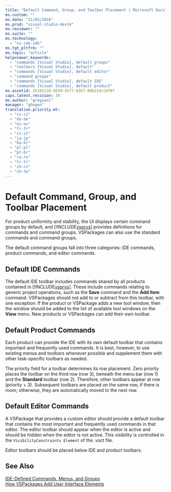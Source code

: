 ```yaml
---
title: "Default Command, Group, and Toolbar Placement | Microsoft Docs"
ms.custom: ""
ms.date: "11/02/2016"
ms.prod: "visual-studio-dev14"
ms.reviewer: ""
ms.suite: ""
ms.technology: 
  - "vs-ide-sdk"
ms.tgt_pltfrm: ""
ms.topic: "article"
helpviewer_keywords: 
  - "commands [Visual Studio], default groups"
  - "toolbars [Visual Studio], default"
  - "commands [Visual Studio], default editor"
  - "command groups"
  - "commands [Visual Studio], default IDE"
  - "commands [Visual Studio], default product"
ms.assetid: 35342110-d639-4577-8367-00b21dcc6f07
caps.latest.revision: 30
ms.author: "gregvanl"
manager: "ghogen"
translation.priority.mt: 
  - "cs-cz"
  - "de-de"
  - "es-es"
  - "fr-fr"
  - "it-it"
  - "ja-jp"
  - "ko-kr"
  - "pl-pl"
  - "pt-br"
  - "ru-ru"
  - "tr-tr"
  - "zh-cn"
  - "zh-tw"
---
```

# Default Command, Group, and Toolbar Placement
For product uniformity and stability, the UI displays certain command groups by default, and [!INCLUDE[vsprvs](../../code-quality/includes/vsprvs_md.md)] provides definitions for commands and command groups. VSPackages can also use the standard commands and command groups.  
  
 The default command groups fall into three categories: IDE commands, product commands, and editor commands.  
  
## Default IDE Commands  
 The default IDE toolbar includes commands shared by all products contained in [!INCLUDE[vsprvs](../../code-quality/includes/vsprvs_md.md)]. These include commands relating to generic project operations, such as the **Save** command and the **Add Item** command. VSPackages should not add to or subtract from this toolbar, with one exception: If the product or VSPackage adds a new tool window, then the window should be added to the list of available tool windows on the **View** menu. New products or VSPackages can add their own toolbar.  
  
## Default Product Commands  
 Each product can provide the IDE with its own default toolbar that contains important and frequently used commands. It is best, however, to use existing menus and toolbars whenever possible and supplement them with other task-specific toolbars as needed.  
  
 The priority field for a toolbar determines its row placement. Zero priority places the toolbar on the third row (row 3), beneath the menu bar (row 1) and the **Standard** toolbar (row 2). Therefore, other toolbars appear at row (priority + 3). Subsequent toolbars are placed on the same row, if there is room; otherwise, they are automatically moved to the next row.  
  
## Default Editor Commands  
 A VSPackage that provides a custom editor should provide a default toolbar that contains the most important and frequently used commands in that editor. The editor toolbar should appear when the editor is active and should be hidden when the editor is not active. This visibility is controlled in the `VisibilityConstraints Element` of the .vsct file.  
  
 Editor toolbars should be placed below IDE and product toolbars.  
  
## See Also  
 [IDE-Defined Commands, Menus, and Groups](../../extensibility/internals/ide-defined-commands-menus-and-groups.md)   
 [How VSPackages Add User Interface Elements](../../extensibility/internals/how-vspackages-add-user-interface-elements.md)
